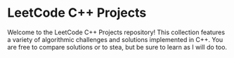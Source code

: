 # LeetCode C++ Projects

Welcome to the LeetCode C++ Projects repository! This collection features a variety of algorithmic challenges and solutions implemented in C++. You are free to compare solutions or to stea, but be sure to learn as I will do too.